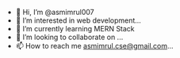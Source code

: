- 👋 Hi, I’m @asmimrul007
- 👀 I’m interested in web development...
- 🌱 I’m currently learning MERN Stack
- 💞️ I’m looking to collaborate on ...
- 📫 How to reach me asmimrul.cse@gmail.com...

<!---
asmimrul007/asmimrul007 is a ✨ special ✨ repository because its `README.md` (this file) appears on your GitHub profile.
You can click the Preview link to take a look at your changes.
--->
